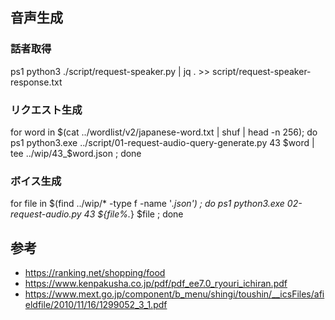 
## 音声生成

### 話者取得

ps1 python3 ./script/request-speaker.py | jq . >> script/request-speaker-response.txt

### リクエスト生成

for word in $(cat ../wordlist/v2/japanese-word.txt | shuf | head -n 256); do ps1 python3.exe ../script/01-request-audio-query-generate.py 43 $word | tee ../wip/43_$word.json ; done

### ボイス生成

for file in $(find ../wip/* -type f -name '*.json') ; do ps1 python3.exe 02-request-audio.py 43 ${file%.*} $file ; done

## 参考
- https://ranking.net/shopping/food
- https://www.kenpakusha.co.jp/pdf/pdf_ee7.0_ryouri_ichiran.pdf
- https://www.mext.go.jp/component/b_menu/shingi/toushin/__icsFiles/afieldfile/2010/11/16/1299052_3_1.pdf

